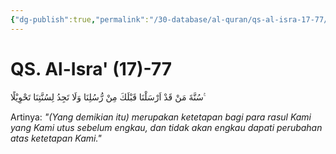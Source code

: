 ```yaml
---
{"dg-publish":true,"permalink":"/30-database/al-quran/qs-al-isra-17-77/"}
---
```



# QS. Al-Isra' (17)-77
سُنَّةَ مَنْ قَدْ اَرْسَلْنَا قَبْلَكَ مِنْ رُّسُلِنَا وَلَا تَجِدُ لِسُنَّتِنَا تَحْوِيْلًا ࣖ 

Artinya: *"(Yang demikian itu) merupakan ketetapan bagi para rasul Kami yang Kami utus sebelum engkau, dan tidak akan engkau dapati perubahan atas ketetapan Kami."*
